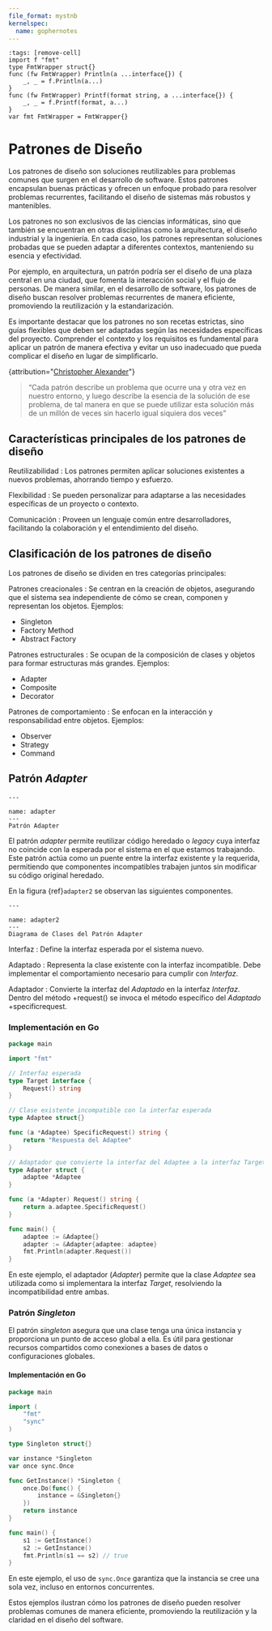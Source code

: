 ```yaml
---
file_format: mystnb
kernelspec:
  name: gophernotes
---
```

<!--
Esta celda oculta nos permite usar `fmt.Println` sin necesidad de importar
"fmt", el objetivo es que no se imprima la salida que tiene `fmt.Println` ya
que devuelve la cantidad de caracteres impresos y un error.
-->

```{code-cell} go
:tags: [remove-cell]
import f "fmt"
type FmtWrapper struct{}
func (fw FmtWrapper) Println(a ...interface{}) {
    _, _ = f.Println(a...)
}
func (fw FmtWrapper) Printf(format string, a ...interface{}) {
    _, _ = f.Printf(format, a...)
}
var fmt FmtWrapper = FmtWrapper{}
```

# Patrones de Diseño

Los patrones de diseño son soluciones reutilizables para problemas comunes que surgen en el desarrollo de software. Estos patrones encapsulan buenas prácticas y ofrecen un enfoque probado para resolver problemas recurrentes, facilitando el diseño de sistemas más robustos y mantenibles.

Los patrones no son exclusivos de las ciencias informáticas, sino que también se encuentran en otras disciplinas como la arquitectura, el diseño industrial y la ingeniería. En cada caso, los patrones representan soluciones probadas que se pueden adaptar a diferentes contextos, manteniendo su esencia y efectividad.

Por ejemplo, en arquitectura, un patrón podría ser el diseño de una plaza central en una ciudad, que fomenta la interacción social y el flujo de personas. De manera similar, en el desarrollo de software, los patrones de diseño buscan resolver problemas recurrentes de manera eficiente, promoviendo la reutilización y la estandarización.

Es importante destacar que los patrones no son recetas estrictas, sino guías flexibles que deben ser adaptadas según las necesidades específicas del proyecto. Comprender el contexto y los requisitos es fundamental para aplicar un patrón de manera efectiva y evitar un uso inadecuado que pueda complicar el diseño en lugar de simplificarlo.

{attribution="[Christopher Alexander](https://es.wikipedia.org/wiki/Christopher_Alexander)"}
> “Cada patrón describe un problema que ocurre una y otra vez en nuestro entorno, y luego describe la esencia de la solución de ese problema, de tal manera en que se puede utilizar esta solución más de un millón de veces sin hacerlo igual siquiera dos veces” 

## Características principales de los patrones de diseño

Reutilizabilidad
: Los patrones permiten aplicar soluciones existentes a nuevos problemas, ahorrando tiempo y esfuerzo.

Flexibilidad
: Se pueden personalizar para adaptarse a las necesidades específicas de un proyecto o contexto.

Comunicación
: Proveen un lenguaje común entre desarrolladores, facilitando la colaboración y el entendimiento del diseño.

## Clasificación de los patrones de diseño

Los patrones de diseño se dividen en tres categorías principales:

Patrones creacionales
: Se centran en la creación de objetos, asegurando que el sistema sea independiente de cómo se crean, componen y representan los objetos. Ejemplos:

   - Singleton
   - Factory Method
   - Abstract Factory

Patrones estructurales
: Se ocupan de la composición de clases y objetos para formar estructuras más grandes. Ejemplos:

   - Adapter
   - Composite
   - Decorator

Patrones de comportamiento
: Se enfocan en la interacción y responsabilidad entre objetos. Ejemplos:

   - Observer
   - Strategy
   - Command

## Patrón _Adapter_


```{figure} ../assets/images/PatronAdapter.svg
---

name: adapter
---
Patrón Adapter
```

El patrón _adapter_ permite reutilizar código heredado o _legacy_ cuya interfaz no coincide con la esperada por el sistema en el que estamos trabajando. Este patrón actúa como un puente entre la interfaz existente y la requerida, permitiendo que componentes incompatibles trabajen juntos sin modificar su código original heredado.

En la figura {ref}`adapter2` se observan las siguientes componentes. 

```{figure} ../assets/images/PatronAdapter2.svg
---

name: adapter2
---
Diagrama de Clases del Patrón Adapter
```

Interfaz
: Define la interfaz esperada por el sistema nuevo.

Adaptado
: Representa la clase existente con la interfaz incompatible. Debe implementar el comportamiento necesario para cumplir con _Interfaz_.

Adaptador
: Convierte la interfaz del _Adaptado_ en la interfaz _Interfaz_. Dentro del método +request() se invoca el método específico del _Adaptado_ +specificrequest.

### Implementación en Go

```go
package main

import "fmt"

// Interfaz esperada
type Target interface {
    Request() string
}

// Clase existente incompatible con la interfaz esperada
type Adaptee struct{}

func (a *Adaptee) SpecificRequest() string {
    return "Respuesta del Adaptee"
}

// Adaptador que convierte la interfaz del Adaptee a la interfaz Target
type Adapter struct {
    adaptee *Adaptee
}

func (a *Adapter) Request() string {
    return a.adaptee.SpecificRequest()
}

func main() {
    adaptee := &Adaptee{}
    adapter := &Adapter{adaptee: adaptee}
    fmt.Println(adapter.Request())
}
```

En este ejemplo, el adaptador (_Adapter_) permite que la clase _Adaptee_ sea utilizada como si implementara la interfaz _Target_, resolviendo la incompatibilidad entre ambas.

### Patrón _Singleton_

El patrón _singleton_ asegura que una clase tenga una única instancia y proporciona un punto de acceso global a ella. Es útil para gestionar recursos compartidos como conexiones a bases de datos o configuraciones globales.

#### Implementación en Go

```go
package main

import (
    "fmt"
    "sync"
)

type Singleton struct{}

var instance *Singleton
var once sync.Once

func GetInstance() *Singleton {
    once.Do(func() {
        instance = &Singleton{}
    })
    return instance
}

func main() {
    s1 := GetInstance()
    s2 := GetInstance()
    fmt.Println(s1 == s2) // true
}
```

En este ejemplo, el uso de `sync.Once` garantiza que la instancia se cree una sola vez, incluso en entornos concurrentes.

Estos ejemplos ilustran cómo los patrones de diseño pueden resolver problemas comunes de manera eficiente, promoviendo la reutilización y la claridad en el diseño del software.